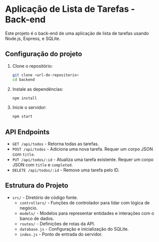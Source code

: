 # Aplicação de Lista de Tarefas - Back-end

Este projeto é o back-end de uma aplicação de lista de tarefas usando Node.js, Express, e SQLite.

## Configuração do projeto

1. Clone o repositório:
   ```bash
   git clone <url-do-repositorio>
   cd backend
   ```

2. Instale as dependências:
   ```bash
   npm install
   ```

3. Inicie o servidor:
   ```bash
   npm start
   ```

## API Endpoints

- `GET /api/todos` - Retorna todas as tarefas.
- `POST /api/todos` - Adiciona uma nova tarefa. Requer um corpo JSON com `title`.
- `PUT /api/todos/:id` - Atualiza uma tarefa existente. Requer um corpo JSON com `title` e `completed`.
- `DELETE /api/todos/:id` - Remove uma tarefa pelo ID.

## Estrutura do Projeto

- `src/` - Diretório de código fonte.
  - `controllers/` - Funções de controlador para lidar com lógica de negócio.
  - `models/` - Modelos para representar entidades e interações com o banco de dados.
  - `routes/` - Definições de rotas da API.
  - `database.js` - Configuração e inicialização do SQLite.
  - `index.js` - Ponto de entrada do servidor.
